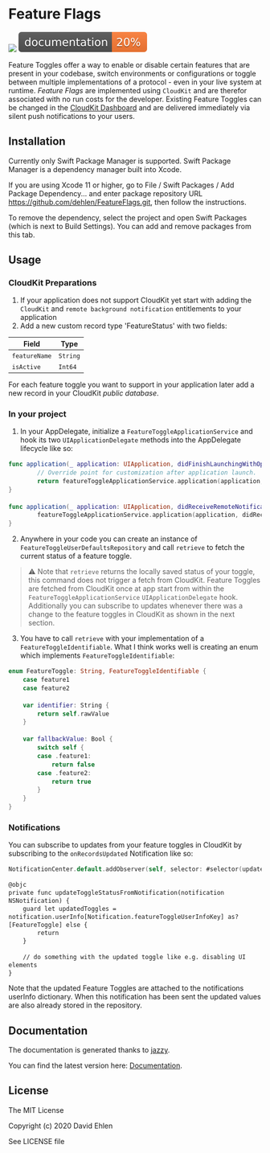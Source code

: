 # Feature Flags
<img src="https://img.shields.io/badge/supports-Swift%20Package%20Manager-green.svg">
<img src="./docs/badge.svg">

Feature Toggles offer a way to enable or disable certain features that are present in your codebase, switch environments or configurations or toggle between multiple implementations of a protocol - even in your live system at runtime. *Feature Flags* are implemented using `CloudKit` and are therefor associated with no run costs for the developer. Existing Feature Toggles can be changed in the [CloudKit Dashboard](https://icloud.developer.apple.com/dashboard/) and are delivered immediately via silent push notifications to your users.

## Installation

Currently only Swift Package Manager is supported. 
Swift Package Manager is a dependency manager built into Xcode.

If you are using Xcode 11 or higher, go to File / Swift Packages / Add Package Dependency... and enter package repository URL https://github.com/dehlen/FeatureFlags.git, then follow the instructions.

To remove the dependency, select the project and open Swift Packages (which is next to Build Settings). You can add and remove packages from this tab.

## Usage

### CloudKit Preparations
1. If your application does not support CloudKit yet start with adding the `CloudKit` and `remote background notification` entitlements to your application
2. Add a new custom record type 'FeatureStatus' with two fields:

| Field | Type |
| --- | --- |
| `featureName` | `String` |
| `isActive` | `Int64` |

For each feature toggle you want to support in your application later add a new record in your CloudKit *public database*. 

### In your project
1. In your AppDelegate, initialize a `FeatureToggleApplicationService` and hook its two `UIApplicationDelegate` methods into the AppDelegate lifecycle like so: 

```swift
func application(_ application: UIApplication, didFinishLaunchingWithOptions launchOptions: [UIApplication.LaunchOptionsKey: Any]?) -> Bool {
        // Override point for customization after application launch.
        return featureToggleApplicationService.application(application, didFinishLaunchingWithOptions: launchOptions)
}

func application(_ application: UIApplication, didReceiveRemoteNotification userInfo: [AnyHashable : Any], fetchCompletionHandler completionHandler: @escaping (UIBackgroundFetchResult) -> Void) {
        featureToggleApplicationService.application(application, didReceiveRemoteNotification: userInfo, fetchCompletionHandler: completionHandler)
}

```
2. Anywhere in your code you can create an instance of `FeatureToggleUserDefaultsRepository` and call `retrieve` to fetch the current status of a feature toggle.

> :warning: Note that `retrieve` returns the locally saved status of your toggle, this command does not trigger a fetch from CloudKit. Feature Toggles are fetched from CloudKit once at app start from within the `FeatureToggleApplicationService` `UIApplicationDelegate` hook. Additionally you can subscribe to updates whenever there was a change to the feature toggles in CloudKit as shown in the next section. 

3. You have to call `retrieve` with your implementation of a `FeatureToggleIdentifiable`. What I think works well is creating an enum which implements `FeatureToggleIdentifiable`:

```swift
enum FeatureToggle: String, FeatureToggleIdentifiable {
    case feature1
    case feature2
    
    var identifier: String {
        return self.rawValue
    }
    
    var fallbackValue: Bool {
        switch self {
        case .feature1:
            return false
        case .feature2:
            return true
        }
    }
}
``` 

### Notifications

You can subscribe to updates from your feature toggles in CloudKit by subscribing to the `onRecordsUpdated` Notification like so:

```swift
NotificationCenter.default.addObserver(self, selector: #selector(updateToggleStatusFromNotification), name: NSNotification.Name.onRecordsUpdated, object: nil)
```

```
@objc
private func updateToggleStatusFromNotification(notification NSNotification) {
    guard let updatedToggles = notification.userInfo[Notification.featureToggleUserInfoKey] as? [FeatureToggle] else {
        return
    }
    
    // do something with the updated toggle like e.g. disabling UI elements 
}
```

Note that the updated Feature Toggles are attached to the notifications userInfo dictionary. When this notification has been sent the updated values are also already stored in the repository.   

## Documentation
The documentation is generated thanks to [jazzy](https://github.com/realm/jazzy).

You can find the latest version here: [Documentation](./docs).

## License
The MIT License

Copyright (c) 2020 David Ehlen

See LICENSE file

